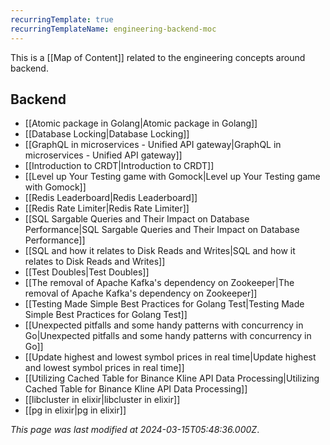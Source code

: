 ```yaml
---
recurringTemplate: true
recurringTemplateName: engineering-backend-moc
---
```


This is a [[Map of Content]] related to the engineering concepts around backend.

## Backend

- [[Atomic package in Golang|Atomic package in Golang]]
- [[Database Locking|Database Locking]]
- [[GraphQL in microservices - Unified API gateway|GraphQL in microservices - Unified API gateway]]
- [[Introduction to CRDT|Introduction to CRDT]]
- [[Level up Your Testing game with Gomock|Level up Your Testing game with Gomock]]
- [[Redis Leaderboard|Redis Leaderboard]]
- [[Redis Rate Limiter|Redis Rate Limiter]]
- [[SQL Sargable Queries and Their Impact on Database Performance|SQL Sargable Queries and Their Impact on Database Performance]]
- [[SQL and how it relates to Disk Reads and Writes|SQL and how it relates to Disk Reads and Writes]]
- [[Test Doubles|Test Doubles]]
- [[The removal of Apache Kafka's dependency on Zookeeper|The removal of Apache Kafka's dependency on Zookeeper]]
- [[Testing Made Simple Best Practices for Golang Test|Testing Made Simple Best Practices for Golang Test]]
- [[Unexpected pitfalls and some handy patterns with concurrency in Go|Unexpected pitfalls and some handy patterns with concurrency in Go]]
- [[Update highest and lowest symbol prices in real time|Update highest and lowest symbol prices in real time]]
- [[Utilizing Cached Table for Binance Kline API Data Processing|Utilizing Cached Table for Binance Kline API Data Processing]]
- [[libcluster in elixir|libcluster in elixir]]
- [[pg in elixir|pg in elixir]]


*This page was last modified at 2024-03-15T05:48:36.000Z*.
